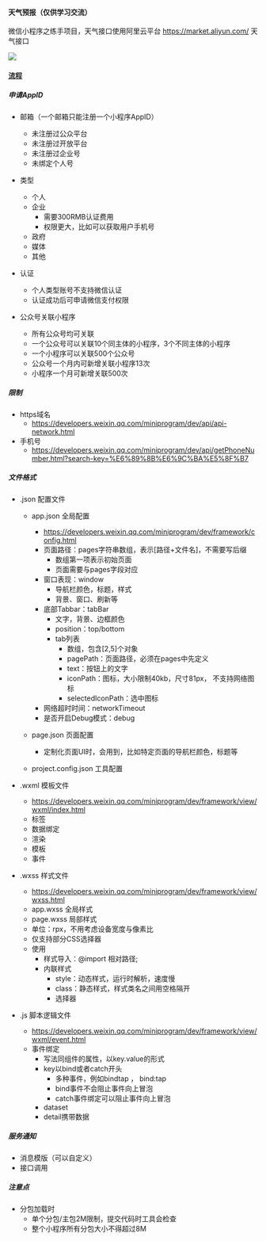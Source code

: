 





####  天气预报（仅供学习交流）

微信小程序之练手项目，天气接口使用阿里云平台 https://market.aliyun.com/ 天气接口

![](https://github.com/liangtongdev/WxWeather/blob/master/screenshot.png)

#### [流程](https://developers.weixin.qq.com/miniprogram/dev/framework/structure.html)


##### 申请AppID

 + 邮箱（一个邮箱只能注册一个小程序AppID）
    + 未注册过公众平台
    + 未注册过开放平台
    + 未注册过企业号
    + 未绑定个人号

 + 类型
    + 个人
    + 企业
      + 需要300RMB认证费用
      + 权限更大，比如可以获取用户手机号
    + 政府
    + 媒体
    + 其他

 + 认证
    + 个人类型账号不支持微信认证
    + 认证成功后可申请微信支付权限

 + 公众号关联小程序
    + 所有公众号均可关联
    + 一个公众号可以关联10个同主体的小程序，3个不同主体的小程序
    + 一个小程序可以关联500个公众号
    + 公众号一个月内可新增关联小程序13次
    + 小程序一个月可新增关联500次

##### 限制

 + https域名
    + https://developers.weixin.qq.com/miniprogram/dev/api/api-network.html
 + 手机号
    + https://developers.weixin.qq.com/miniprogram/dev/api/getPhoneNumber.html?search-key=%E6%89%8B%E6%9C%BA%E5%8F%B7


##### 文件格式

 + .json 配置文件
    + app.json 全局配置
      + https://developers.weixin.qq.com/miniprogram/dev/framework/config.html
      + 页面路径：pages字符串数组，表示[路径+文件名]，不需要写后缀
        + 数组第一项表示初始页面
        + 页面需要与pages字段对应
      + 窗口表现：window
        + 导航栏颜色，标题，样式
        + 背景、窗口、刷新等
      + 底部Tabbar：tabBar
        + 文字，背景、边框颜色
        + position：top/bottom
        + tab列表
          + 数组，包含[2,5]个对象
          + pagePath：页面路径，必须在pages中先定义
          + text：按钮上的文字
          + iconPath：图标，大小限制40kb，尺寸81px， 不支持网络图标
          + selectedIconPath：选中图标
      + 网络超时时间：networkTimeout
      + 是否开启Debug模式：debug

    + page.json 页面配置
      + 定制化页面UI时，会用到，比如特定页面的导航栏颜色，标题等

    + project.config.json 工具配置

 + .wxml 模板文件
    + https://developers.weixin.qq.com/miniprogram/dev/framework/view/wxml/index.html
    + 标签
    + 数据绑定
    + 渲染
    + 模板
    + 事件

 + .wxss 样式文件
    + https://developers.weixin.qq.com/miniprogram/dev/framework/view/wxss.html
    + app.wxss 全局样式
    + page.wxss 局部样式
    + 单位：rpx，不用考虑设备宽度与像素比
    + 仅支持部分CSS选择器
    + 使用
      + 样式导入：@import 相对路径;
      + 内联样式
          + style：动态样式，运行时解析，速度慢
          + class：静态样式，样式类名之间用空格隔开
          + 选择器


 + .js 脚本逻辑文件
    + https://developers.weixin.qq.com/miniprogram/dev/framework/view/wxml/event.html
    + 事件绑定
      + 写法同组件的属性，以key.value的形式
      + key以bind或者catch开头
          + 多种事件，例如bindtap ， bind:tap
          + bind事件不会阻止事件向上冒泡
          + catch事件绑定可以阻止事件向上冒泡
      + dataset
      + detail携带数据


##### 服务通知

 + 消息模版（可以自定义）
 + 接口调用

##### 注意点
 + 分包加载时
    + 单个分包/主包2M限制，提交代码时工具会检查
    + 整个小程序所有分包大小不得超过8M

